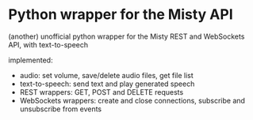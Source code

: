 # Python wrapper for the Misty API

(another) unofficial python wrapper for the Misty REST and WebSockets API, with text-to-speech

implemented:
  * audio: set volume, save/delete audio files, get file list
  * text-to-speech: send text and play generated speech
  * REST wrappers: GET, POST and DELETE requests
  * WebSockets wrappers: create and close connections, subscribe and unsubscribe from events

